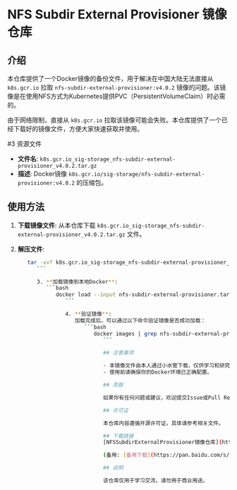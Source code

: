 # NFS Subdir External Provisioner 镜像仓库

## 介绍

本仓库提供了一个Docker镜像的备份文件，用于解决在中国大陆无法直接从 `k8s.gcr.io` 拉取 `nfs-subdir-external-provisioner:v4.0.2` 镜像的问题。该镜像是在使用NFS方式为Kubernetes提供PVC（PersistentVolumeClaim）时必需的。

由于网络限制，直接从 `k8s.gcr.io` 拉取该镜像可能会失败。本仓库提供了一个已经下载好的镜像文件，方便大家快速获取并使用。

#3 资源文件

- **文件名**: `k8s.gcr.io_sig-storage_nfs-subdir-external-provisioner_v4.0.2.tar.gz`
- **描述**: Docker镜像 `k8s.gcr.io/sig-storage/nfs-subdir-external-provisioner:v4.0.2` 的压缩包。

## 使用方法

1. **下载镜像文件**: 从本仓库下载 `k8s.gcr.io_sig-storage_nfs-subdir-external-provisioner_v4.0.2.tar.gz` 文件。

2. **解压文件**:
   ```bash
      tar -xvf k8s.gcr.io_sig-storage_nfs-subdir-external-provisioner_v4.0.2.tar.gz
         ```

         3. **加载镜像到本地Docker**:
            ```bash
               docker load --input nfs-subdir-external-provisioner.tar
                  ```

                  4. **验证镜像**:
                     加载完成后，可以通过以下命令验证镜像是否成功加载：
                        ```bash
                           docker images | grep nfs-subdir-external-provisioner
                              ```

                              ## 注意事项

                              - 本镜像文件由本人通过小水管下载，仅供学习和研究使用。
                              - 使用前请确保你的Docker环境已正确配置。

                              ## 贡献

                              如果你有任何问题或建议，欢迎提交Issue或Pull Request。

                              ## 许可证

                              本仓库内容遵循开源许可证，具体请参考相关文件。

                              ## 下载链接
                              [NFSSubdirExternalProvisioner镜像仓库](https://pan.quark.cn/s/406ce5cf4f43) 

                              (备用: [备用下载](https://pan.baidu.com/s/1VqrW5dR2ukGDEE5Zn0f-og?pwd=1234))

                              ## 说明

                              该仓库仅用于学习交流，请勿用于商业用途。
